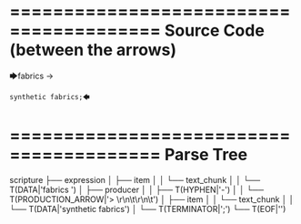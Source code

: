 ========================================
Source Code (between the arrows)
========================================

🡆fabrics -> 
	
	synthetic fabrics;🡄

========================================
Parse Tree
========================================

scripture
├── expression
│   ├── item
│   │   └── text_chunk
│   │       └── T(DATA|'fabrics ')
│   ├── producer
│   │   ├── T(HYPHEN|'-')
│   │   └── T(PRODUCTION_ARROW|'> \r\n\t\r\n\t')
│   ├── item
│   │   └── text_chunk
│   │       └── T(DATA|'synthetic fabrics')
│   └── T(TERMINATOR|';')
└── T(EOF|'<EOF>')
